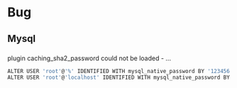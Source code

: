 # Bug

## Mysql

### 

### 

plugin caching_sha2_password could not be loaded - ...

```bash
ALTER USER 'root'@'%' IDENTIFIED WITH mysql_native_password BY '123456';
ALTER USER 'root'@'localhost' IDENTIFIED WITH mysql_native_password BY '123456'
```

```

```

```

```


